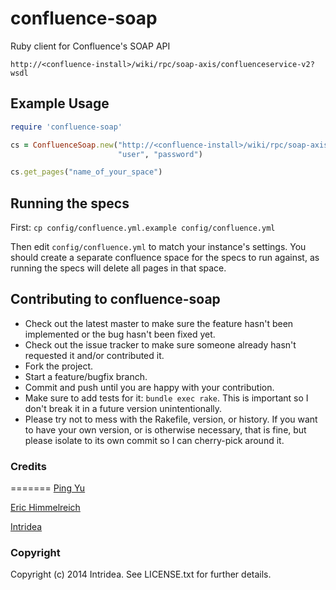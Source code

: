 confluence-soap
===============

Ruby client for Confluence's SOAP API

    http://<confluence-install>/wiki/rpc/soap-axis/confluenceservice-v2?wsdl

## Example Usage

```ruby
require 'confluence-soap'

cs = ConfluenceSoap.new("http://<confluence-install>/wiki/rpc/soap-axis/confluenceservice-v2?wsdl",
                        "user", "password")

cs.get_pages("name_of_your_space")
```
## Running the specs

First:
`cp config/confluence.yml.example config/confluence.yml`

Then edit `config/confluence.yml` to match your instance's settings.
You should create a separate confluence space for the specs to run
against, as running the specs will delete all pages in that space.

## Contributing to confluence-soap

* Check out the latest master to make sure the feature hasn't been implemented or the bug hasn't been fixed yet.
* Check out the issue tracker to make sure someone already hasn't requested it and/or contributed it.
* Fork the project.
* Start a feature/bugfix branch.
* Commit and push until you are happy with your contribution.
* Make sure to add tests for it: `bundle exec rake`. This is important so I don't break it in a future version unintentionally.
* Please try not to mess with the Rakefile, version, or history. If you want to have your own version, or is otherwise necessary, that is fine, but please isolate to its own commit so I can cherry-pick around it.

### Credits
=======
[Ping Yu](https://github.com/pyu10055)

[Eric Himmelreich](https://github.com/rawsyntax)

[Intridea](http://www.intridea.com)


### Copyright

Copyright (c) 2014 Intridea. See LICENSE.txt for
further details.

